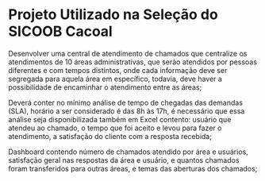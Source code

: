 # Projeto Utilizado na Seleção do SICOOB Cacoal

Desenvolver uma central de atendimento de chamados que centralize os atendimentos de 10 áreas administrativas, que serão atendidos por pessoas diferentes e com tempos distintos, onde cada informação deve ser segregada para aquela área em específico, todavia, deve haver a possibilidade de encaminhar o atendimento entre as áreas;

Deverá conter no mínimo análise de tempo de chegadas das demandas (SLA),  horário a ser considerado é das 8h às 17h, é necessário que essa análise seja disponibilizada também em Excel contento: usuário que atendeu ao chamado, o tempo que foi aceito e levou para fazer o atendimento, a satisfação do cliente com a resposta recebida;

Dashboard contendo número de chamados atendido por área e usuários, satisfação geral nas respostas da área e usuário, e quantos chamados foram transferidos para outras áreas, e temas das aberturas dos chamados;
 
